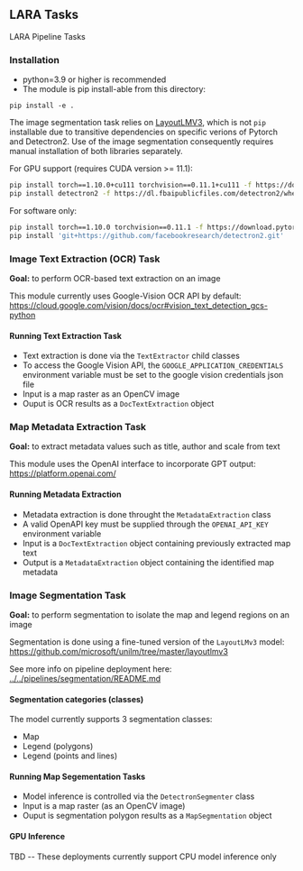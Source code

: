 ## LARA Tasks
LARA Pipeline Tasks


### Installation

* python=3.9 or higher is recommended
* The module is pip install-able from this directory:
```
pip install -e .
```

The image segmentation task relies on [LayoutLMV3](https://github.com/microsoft/unilm/tree/master/layoutlmv3), which is not `pip` installable due to transitive dependencies on specific verions of Pytorch and Detectron2.  Use of the image segmentation consequently requires manual installation of both libraries separately.

For GPU support (requires CUDA version >= 11.1):

```bash
pip install torch==1.10.0+cu111 torchvision==0.11.1+cu111 -f https://download.pytorch.org/whl/torch_stable.html
pip install detectron2 -f https://dl.fbaipublicfiles.com/detectron2/wheels/cu111/torch1.10/index.html
```

For software only:

```bash
pip install torch==1.10.0 torchvision==0.11.1 -f https://download.pytorch.org/whl/torch_stable.html
pip install 'git+https://github.com/facebookresearch/detectron2.git'
```

### Image Text Extraction (OCR) Task

**Goal:** to perform OCR-based text extraction on an image

This module currently uses Google-Vision OCR API by default:
https://cloud.google.com/vision/docs/ocr#vision_text_detection_gcs-python


#### Running Text Extraction Task

* Text extraction is done via the `TextExtractor` child classes
* To access the Google Vision API, the `GOOGLE_APPLICATION_CREDENTIALS` environment variable must be set to the google vision credentials json file
* Input is a map raster as an OpenCV image
* Ouput is OCR results as a `DocTextExtraction` object

### Map Metadata Extraction Task

**Goal:** to extract metadata values such as title, author and scale from text

This module uses the OpenAI interface to incorporate GPT output: https://platform.openai.com/

#### Running Metadata Extraction

* Metadata extraction is done throught the `MetadataExtraction` class
* A valid OpenAPI key must be supplied through the `OPENAI_API_KEY` environment variable
* Input is a `DocTextExtraction` object containing previously extracted map text
* Output is a `MetadataExtraction` object containing the identified map metadata

### Image Segmentation Task

**Goal:** to perform segmentation to isolate the map and legend regions on an image

Segmentation is done using a fine-tuned version of the `LayoutLMv3` model:
https://github.com/microsoft/unilm/tree/master/layoutlmv3

See more info on pipeline deployment here: [../../pipelines/segmentation/README.md](../../pipelines/segmentation/README.md)

#### Segmentation categories (classes)

The model currently supports 3 segmentation classes:
* Map
* Legend (polygons)
* Legend (points and lines)

#### Running Map Segementation Tasks
* Model inference is controlled via the `DetectronSegmenter` class
* Input is a map raster (as an OpenCV image)
* Ouput is segmentation polygon results as a `MapSegmentation` object

#### GPU Inference

TBD -- These deployments currently support CPU model inference only
